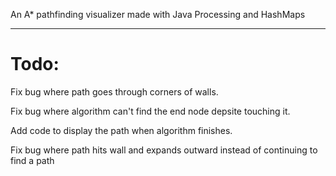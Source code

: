 An A* pathfinding visualizer made with Java Processing and HashMaps

----------------------------------------------------------------------------------

# Todo:

Fix bug where path goes through corners of walls.

Fix bug where algorithm can't find the end node depsite touching it.

Add code to display the path when algorithm finishes.

Fix bug where path hits wall and expands outward instead of continuing to find a path
